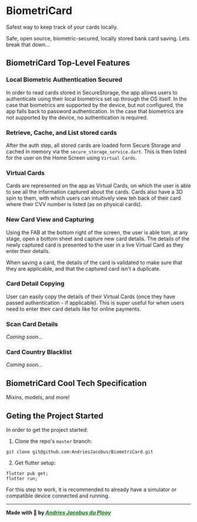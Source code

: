 # BiometriCard

Safest way to keep track of your cards locally.

Safe, open source, biometric-secured, locally stored bank card saving.
Lets break that down...

## BiometriCard Top-Level Features

### Local Biometric Authentication Secured
In order to read cards stored in SecureStorage, the app allows users to authenticate using their local biometrics set up through the OS itself.
In the case that biometrics are supported by the device, but not configured, the app falls back to password authentication.
In the case that biometrics are _not_ supported by the device, no authentication is required.

### Retrieve, Cache, and List stored cards
After the auth step, all stored cards are loaded form Secure Storage and cached in memory via the `secure_storage_service.dart`.
This is then listed for the user on the Home Screen using `Virtual Cards`.

### Virtual Cards
Cards are represented on the app as Virtual Cards, on which the user is able to see all the information captured about the cards.
Cards also have a 3D spin to them, with which users can intuitively view teh back of their card where their CVV number is listed (as on physical cards).

### New Card View and Capturing
Using the FAB at the bottom right of the screen, the user is able tom, at any stage, open a bottom sheet and capture new card details.
The details of the newly captured card is presented to the user in a live Virtual Card as they enter their details.

When saving a card, the details of the card is validated to make sure that they are applicable, and that the captured card isn't a duplicate.

### Card Detail Copying
User can easily copy the details of their Virtual Cards (once they have passed authentication - if applicable).
This is super useful for when users need to enter their card details like for online payments. 

### Scan Card Details
_Coming soon..._

### Card Country Blacklist
_Coming soon..._

## BiometriCard Cool Tech Specification
Mixins, models, and more!

## Geting the Project Started

In order to get the project started:

1. Clone the repo's `master` branch:
```
git clone git@github.com:AndriesJacobus/BiometriCard.git
``` 

2. Get flutter setup:
```
flutter pub get;
flutter run;
```

For this step to work, it is recommended to already have a simulator or compatible device connected and running.

---

**Made with 💚 by _<u><a href = "https://github.com/andriesjacobus" target = "_blank" style = "color: green;">Andries Jacobus du Plooy</a></u>_**
